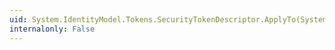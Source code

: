 ```yaml
---
uid: System.IdentityModel.Tokens.SecurityTokenDescriptor.ApplyTo(System.IdentityModel.Protocols.WSTrust.RequestSecurityTokenResponse)
internalonly: False
---
```


